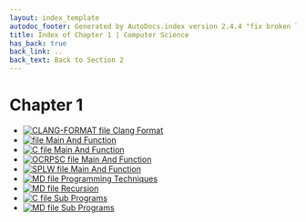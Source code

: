 ```yaml
---
layout: index_template
autodoc_footer: Generated by AutoDocs.index version 2.4.4 "fix broken link for 'C' filetype" ⓒ Starwort, 2020
title: Index of Chapter 1 | Computer Science
has_back: true
back_link: ..
back_text: Back to Section 2
---
```


# **Chapter 1**

- [![CLANG-FORMAT file](https://img.icons8.com/windows/512/03dac6/file-configuration.png) Clang Format](./.clang-format)
- [![ file](https://img.icons8.com/windows/512/03dac6/binary-file.png) Main And Function](./main_and_function)
- [![C file](https://starwort.github.io/computer-science/icon-c.png) Main And Function](./main_and_function.c)
- [![OCRPSC file](https://img.icons8.com/windows/512/03dac6/code-file.png) Main And Function](./main_and_function.ocrpsc)
- [![SPLW file](https://starwort.github.io/computer-science/icon-splw.png) Main And Function](./main_and_function.splw)
- [![MD file](https://img.icons8.com/windows/512/03dac6/regular-document.png) Programming Techniques](./programming_techniques.html)
- [![MD file](https://img.icons8.com/windows/512/03dac6/regular-document.png) Recursion](./recursion.html)
- [![C file](https://starwort.github.io/computer-science/icon-c.png) Sub Programs](./sub_programs.c)
- [![MD file](https://img.icons8.com/windows/512/03dac6/regular-document.png) Sub Programs](./sub_programs.html)
